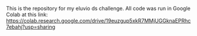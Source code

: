 This is the repository for my eluvio ds challenge.
All code was run in Google Colab at this link: https://colab.research.google.com/drive/19euzgup5xkR7MMjUGGknaEPRhc7ebahj?usp=sharing
